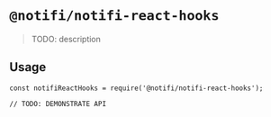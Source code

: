 # `@notifi/notifi-react-hooks`

> TODO: description

## Usage

```
const notifiReactHooks = require('@notifi/notifi-react-hooks');

// TODO: DEMONSTRATE API
```
